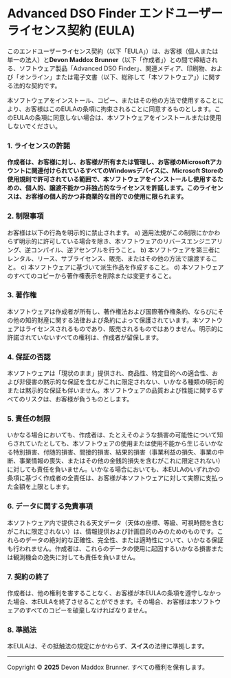 # Advanced DSO Finder エンドユーザーライセンス契約 (EULA)

このエンドユーザーライセンス契約（以下「EULA」）は、お客様（個人または単一の法人）と**Devon Maddox Brunner**（以下「作成者」）との間で締結される、ソフトウェア製品「Advanced DSO Finder」、関連メディア、印刷物、および「オンライン」または電子文書（以下、総称して「本ソフトウェア」）に関する法的な契約です。

本ソフトウェアをインストール、コピー、またはその他の方法で使用することにより、お客様はこのEULAの条項に拘束されることに同意するものとします。このEULAの条項に同意しない場合は、本ソフトウェアをインストールまたは使用しないでください。

### 1. ライセンスの許諾
**作成者は、お客様に対し、お客様が所有または管理し、お客様のMicrosoftアカウントに関連付けられているすべてのWindowsデバイスに、Microsoft Storeの使用規則で許可されている範囲で、本ソフトウェアをインストールし使用するための、個人的、譲渡不能かつ非独占的なライセンスを許諾します。このライセンスは、お客様の個人的かつ非商業的な目的での使用に限られます。**

### 2. 制限事項
お客様は以下の行為を明示的に禁止されます。
a) 適用法規がこの制限にかかわらず明示的に許可している場合を除き、本ソフトウェアのリバースエンジニアリング、逆コンパイル、逆アセンブルを行うこと。
b) 本ソフトウェアを第三者にレンタル、リース、サブライセンス、販売、またはその他の方法で譲渡すること。
c) 本ソフトウェアに基づいて派生作品を作成すること。
d) 本ソフトウェアのすべてのコピーから著作権表示を削除または変更すること。

### 3. 著作権
本ソフトウェアは作成者が所有し、著作権法および国際著作権条約、ならびにその他の知的財産に関する法律および条約によって保護されています。本ソフトウェアはライセンスされるものであり、販売されるものではありません。明示的に許諾されていないすべての権利は、作成者が留保します。

### 4. 保証の否認
本ソフトウェアは「現状のまま」提供され、商品性、特定目的への適合性、および非侵害の黙示的な保証を含むがこれに限定されない、いかなる種類の明示的または黙示的な保証も伴いません。本ソフトウェアの品質および性能に関するすべてのリスクは、お客様が負うものとします。

### 5. 責任の制限
いかなる場合においても、作成者は、たとえそのような損害の可能性について知らされていたとしても、本ソフトウェアの使用または使用不能から生じるいかなる特別損害、付随的損害、間接的損害、結果的損害（事業利益の損失、事業の中断、事業情報の喪失、またはその他の金銭的損失を含むがこれに限定されない）に対しても責任を負いません。いかなる場合においても、本EULAのいずれかの条項に基づく作成者の全責任は、お客様が本ソフトウェアに対して実際に支払った金額を上限とします。

### 6. データに関する免責事項
本ソフトウェア内で提供される天文データ（天体の座標、等級、可視時間を含むがこれに限定されない）は、情報提供および計画目的のみのためのものです。これらのデータの絶対的な正確性、完全性、または適時性について、いかなる保証も行われません。作成者は、これらのデータの使用に起因するいかなる損害または観測機会の逸失に対しても責任を負いません。

### 7. 契約の終了
作成者は、他の権利を害することなく、お客様が本EULAの条項を遵守しなかった場合、本EULAを終了させることができます。その場合、お客様は本ソフトウェアのすべてのコピーを破棄しなければなりません。

### 8. 準拠法
本EULAは、その抵触法の規定にかかわらず、**スイス**の法律に準拠します。

---
Copyright © **2025** Devon Maddox Brunner. すべての権利を保有します。

